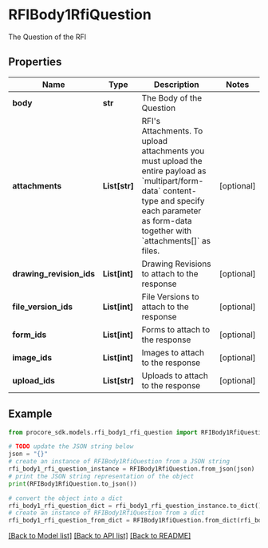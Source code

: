 # RFIBody1RfiQuestion

The Question of the RFI

## Properties

Name | Type | Description | Notes
------------ | ------------- | ------------- | -------------
**body** | **str** | The Body of the Question | 
**attachments** | **List[str]** | RFI&#39;s Attachments. To upload attachments you must upload the entire payload as &#x60;multipart/form-data&#x60; content-type and specify each parameter as form-data together with &#x60;attachments[]&#x60; as files. | [optional] 
**drawing_revision_ids** | **List[int]** | Drawing Revisions to attach to the response | [optional] 
**file_version_ids** | **List[int]** | File Versions to attach to the response | [optional] 
**form_ids** | **List[int]** | Forms to attach to the response | [optional] 
**image_ids** | **List[int]** | Images to attach to the response | [optional] 
**upload_ids** | **List[str]** | Uploads to attach to the response | [optional] 

## Example

```python
from procore_sdk.models.rfi_body1_rfi_question import RFIBody1RfiQuestion

# TODO update the JSON string below
json = "{}"
# create an instance of RFIBody1RfiQuestion from a JSON string
rfi_body1_rfi_question_instance = RFIBody1RfiQuestion.from_json(json)
# print the JSON string representation of the object
print(RFIBody1RfiQuestion.to_json())

# convert the object into a dict
rfi_body1_rfi_question_dict = rfi_body1_rfi_question_instance.to_dict()
# create an instance of RFIBody1RfiQuestion from a dict
rfi_body1_rfi_question_from_dict = RFIBody1RfiQuestion.from_dict(rfi_body1_rfi_question_dict)
```
[[Back to Model list]](../README.md#documentation-for-models) [[Back to API list]](../README.md#documentation-for-api-endpoints) [[Back to README]](../README.md)


